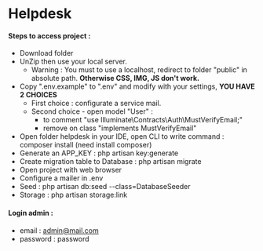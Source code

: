 # Helpdesk
#### Steps to access project :
- Download folder  
- UnZip then use your local server.  
  * Warning : You must to use a localhost, redirect to folder "public" in absolute path. **Otherwise CSS, IMG, JS don't work.**   
- Copy ".env.example" to ".env" and modify with your settings, **YOU HAVE 2 CHOICES**
  * First choice : configurate a service mail.
  * Second choice - open model "User" :
    - to comment "use Illuminate\Contracts\Auth\MustVerifyEmail;"
    - remove on class "implements MustVerifyEmail"
- Open folder helpdesk in your IDE, open CLI to write command : composer install (need install composer)
- Generate an APP_KEY : php artisan key:generate
- Create migration table to Database : php artisan migrate
- Open project with web browser
- Configure a mailer in .env
- Seed : php artisan db:seed --class=DatabaseSeeder
- Storage : php artisan storage:link 

#### Login admin :
- email : admin@mail.com
- password : password

